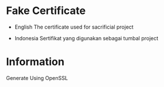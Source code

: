 # Fake Certificate

- English
The certificate used for sacrificial project

- Indonesia
Sertifikat yang digunakan sebagai tumbal project

# Information
Generate Using OpenSSL
